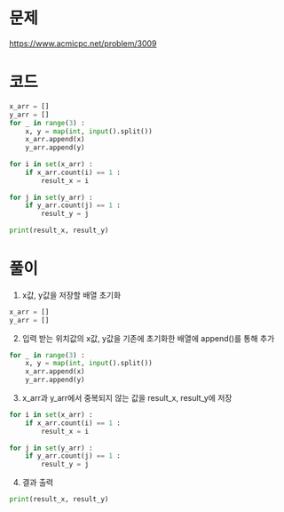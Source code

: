 # 문제
https://www.acmicpc.net/problem/3009

# 코드
~~~python
x_arr = []
y_arr = []
for _ in range(3) : 
    x, y = map(int, input().split())
    x_arr.append(x)
    y_arr.append(y)
    
for i in set(x_arr) :
    if x_arr.count(i) == 1 :
        result_x = i
        
for j in set(y_arr) :
    if y_arr.count(j) == 1 :
        result_y = j
        
print(result_x, result_y)
~~~

# 풀이
1. x값, y값을 저장할 배열 초기화
~~~python
x_arr = []
y_arr = []
~~~
2. 입력 받는 위치값의 x값, y값을 기존에 초기화한 배열에 append()를 통해 추가
~~~python
for _ in range(3) : 
    x, y = map(int, input().split())
    x_arr.append(x)
    y_arr.append(y)
~~~
3. x_arr과 y_arr에서 중복되지 않는 값을 result_x, result_y에 저장
~~~python
for i in set(x_arr) :
    if x_arr.count(i) == 1 :
        result_x = i
        
for j in set(y_arr) :
    if y_arr.count(j) == 1 :
        result_y = j
~~~
4. 결과 출력
~~~python
print(result_x, result_y)
~~~
